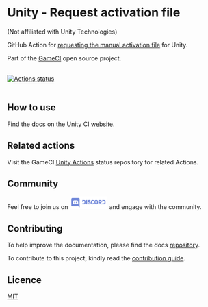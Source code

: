 # Unity - Request activation file

(Not affiliated with Unity Technologies)

GitHub Action for
[requesting the manual activation file](https://github.com/marketplace/actions/unity-request-activation-file) for Unity.

Part of the <a href="https://game.ci">GameCI</a> open source project.
<br />
<br />

[![Actions status](https://github.com/webbertakken/unity-request-manual-activation-file/workflows/Actions%20%F0%9F%98%8E/badge.svg?event=push&branch=master)](https://github.com/webbertakken/unity-request-manual-activation-file/actions?query=branch%3Amaster+event%3Apush+workflow%3A"Actions%20%F0%9F%98%8E")
<br />
<br />

## How to use

Find the
[docs](https://game-ci.com/docs)
on the Unity CI
[website](https://game-ci.com/).

## Related actions

Visit the
GameCI <a href="https://github.com/game-ci/unity-actions">Unity Actions</a>
status repository for related Actions.

## Community

Feel free to join us on
<a href="http://game-ci.com/discord"><img height="30" src="media/Discord-Logo.svg" alt="Discord" /></a>
and engage with the community.

## Contributing

To help improve the documentation, please find the docs [repository](https://github.com/game-ci/documentation).

To contribute to this project, kindly read the [contribution guide](./CONTRIBUTING.md).

## Licence

[MIT](./LICENSE)
